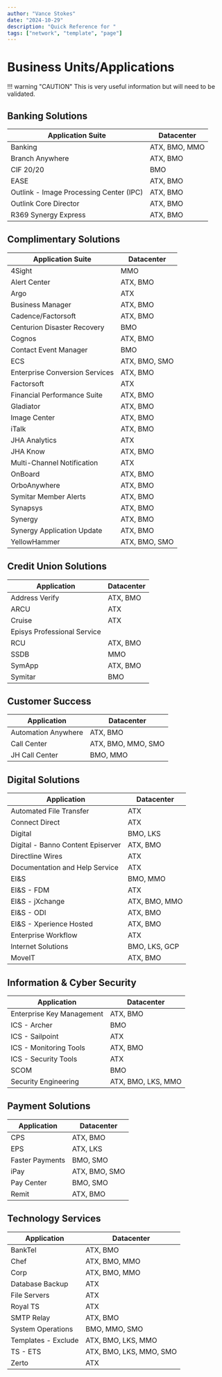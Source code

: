 ```yaml
---
author: "Vance Stokes"
date: "2024-10-29"
description: "Quick Reference for "
tags: ["network", "template", "page"]
---
```


# Business Units/Applications

!!! warning "CAUTION"
    This is very useful information but will need to be validated.

## Banking Solutions

| Application Suite | Datacenter |
|-------------------|------------|
|Banking | ATX, BMO, MMO |
|Branch Anywhere | ATX, BMO |
| CIF 20/20  | BMO |
| EASE | ATX, BMO|
| Outlink - Image Processing Center (IPC)|  ATX, BMO |
| Outlink Core Director | ATX, BMO |
| R369 Synergy Express | ATX, BMO |

## Complimentary Solutions

| Application Suite | Datacenter |
|-------------------|------------|
| 4Sight | MMO |
| Alert Center | ATX, BMO |
| Argo | ATX |
| Business Manager | ATX, BMO |
| Cadence/Factorsoft | ATX, BMO |
| Centurion Disaster Recovery | BMO |
| Cognos | ATX, BMO |
| Contact Event Manager | BMO |
| ECS | ATX, BMO, SMO |
| Enterprise Conversion Services | ATX, BMO |
| Factorsoft | ATX |
| Financial Performance Suite | ATX, BMO |
| Gladiator | ATX, BMO |
| Image Center | ATX, BMO |
| iTalk | ATX, BMO |
| JHA Analytics | ATX |
| JHA Know | ATX, BMO |
| Multi-Channel Notification | ATX |
| OnBoard | ATX, BMO |
| OrboAnywhere | ATX, BMO |
| Symitar Member Alerts | ATX, BMO |
| Synapsys | ATX, BMO |
| Synergy | ATX, BMO |
| Synergy Application Update | ATX, BMO |
| YellowHammer | ATX, BMO, SMO |

## Credit Union Solutions

| Application | Datacenter |
| -- | -- |
| Address Verify | ATX, BMO |
| ARCU | ATX |
| Cruise |  ATX |
| Episys Professional Service |
| RCU | ATX, BMO |
| SSDB | MMO |
| SymApp | ATX, BMO |
| Symitar | BMO |

## Customer Success

| Application | Datacenter |
| -- | -- |
| Automation Anywhere | ATX, BMO |
| Call Center | ATX, BMO, MMO, SMO |
| JH Call Center | BMO, MMO |

## Digital Solutions

| Application | Datacenter |
| -- | -- |
| Automated File Transfer | ATX |
| Connect Direct | ATX |
| Digital | BMO, LKS |
| Digital - Banno Content Episerver | ATX, BMO |
| Directline Wires | ATX |
| Documentation and Help Service | ATX |
| EI&S | BMO, MMO |
| EI&S - FDM | ATX |
| EI&S - jXchange | ATX, BMO, MMO |
| EI&S - ODI | ATX, BMO |
| EI&S - Xperience Hosted | ATX, BMO |
| Enterprise Workflow | ATX |
| Internet Solutions | BMO, LKS, GCP |
| MoveIT | ATX, BMO |

## Information & Cyber Security

| Application | Datacenter |
| -- | -- |
| Enterprise Key Management | ATX, BMO |
| ICS - Archer | BMO |
| ICS - Sailpoint | ATX |
| ICS - Monitoring Tools | ATX, BMO |
| ICS - Security Tools | ATX |
| SCOM | BMO |
| Security Engineering | ATX, BMO, LKS, MMO |

## Payment Solutions

| Application | Datacenter |
| -- | -- |
| CPS | ATX, BMO |
| EPS | ATX, LKS |
| Faster Payments | BMO, SMO |
| iPay | ATX, BMO, SMO |
| Pay Center | BMO, SMO |
| Remit | ATX, BMO |

## Technology Services

| Application | Datacenter |
| -- | -- |
| BankTel | ATX, BMO |
| Chef | ATX, BMO, MMO |
| Corp | ATX, BMO, MMO |
| Database Backup | ATX |
| File Servers | ATX |
| Royal TS | ATX |
| SMTP Relay | ATX, BMO |
| System Operations | BMO, MMO, SMO |
| Templates - Exclude | ATX, BMO, LKS, MMO |
| TS - ETS | ATX, BMO, LKS, MMO, SMO |
| Zerto | ATX |
